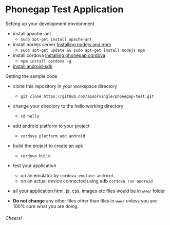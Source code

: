 Phonegap Test Application
=========================

Setting up your development environment
+ install apache-ant
    - `sudo apt-get install apache-ant`
+ install nodejs server [Installing nodejs and npm](https://www.digitalocean.com/community/tutorials/how-to-install-node-js-on-an-ubuntu-14-04-server)
    - `sudo apt-get update && sudo apt-get install nodejs npm`
+ install cordova [Installing phonegap cordova](http://docs.phonegap.com/en/edge/guide_cli_index.md.html#The%20Command-Line%20Interface) 
    - `npm install cordova -g`
+ [install android-sdk](http://developer.android.com/sdk/installing/index.html)

Getting the sample code
+ clone this repository in your workspace directory 
    - `git clone https://github.com/apoorvingle/phonegap-test.git`
+ change your directory to the hello working directory
    - `cd hello`
+ add android platform to your project
    - `cordova platform add android`
+ build the project to create an apk
    - `cordova build`
+ test your application 
    - on an emulator by `cordova emulate android`
    - on an actual device connected using adb `cordova run android`

+ all your application html, js, css, images etc files would be in `www/` folder
+ __Do not change__ any other files other than files in `www/` unless you are 100%
  sure what you are doing.

###### Cheers!

